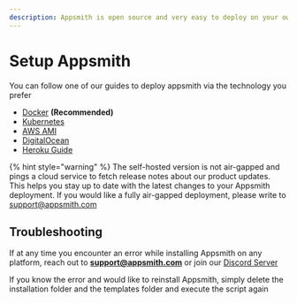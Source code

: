 ```yaml
---
description: Appsmith is open source and very easy to deploy on your own machine
---
```


# Setup Appsmith

You can follow one of our guides to deploy appsmith via the technology you prefer

* [Docker](docker.md) **\(Recommended\)**
* [Kubernetes](kubernetes.md)  
* [AWS AMI](aws-ami.md)
* [DigitalOcean](digitalocean.md)
* [Heroku Guide](heroku.md)

{% hint style="warning" %}
The self-hosted version is not air-gapped and pings a cloud service to fetch release notes about our product updates. This helps you stay up to date with the latest changes to your Appsmith deployment. If you would like a fully air-gapped deployment, please write to support@appsmith.com


## Troubleshooting

If at any time you encounter an error while installing Appsmith on any platform, reach out to **support@appsmith.com** or join our [Discord Server](https://discord.com/invite/rBTTVJp)

If you know the error and would like to reinstall Appsmith, simply delete the installation folder and the templates folder and execute the script again

